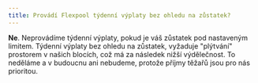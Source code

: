 ```yaml
---
title: Provádí Flexpool týdenní výplaty bez ohledu na zůstatek?
---
```


**Ne**. Neprovádíme týdenní výplaty, pokud je váš zůstatek pod nastaveným limitem. Týdenní výplaty bez ohledu na zůstatek, vyžaduje "plýtvání" prostorem v našich blocích, což má za následek nižší výdělečnost. To neděláme a v budoucnu ani nebudeme, protože příjmy těžařů jsou pro nás prioritou.
